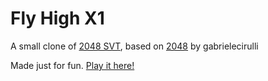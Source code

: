 # Fly High X1
A small clone of [2048 SVT](https://lemonadexx.github.io/play-seventeen), based on [2048](http://gabrielecirulli.github.io/2048/) by gabrielecirulli

Made just for fun. [Play it here!](https://paupao.github.io/flyhigh-x1/)
